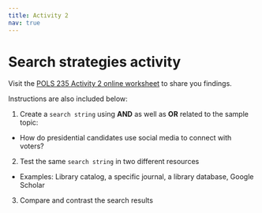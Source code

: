 ```yaml
---
title: Activity 2
nav: true
---
```

# Search strategies activity

Visit the <a href="https://uidaho.co1.qualtrics.com/jfe/form/SV_eRKqWXNUPpDEzad" target="_blank">POLS 235 Activity 2 online worksheet</a> to share you findings.

Instructions are also included below:
1. Create a `search string` using **AND** as well as **OR** related to the sample topic:
  - How do presidential candidates use social media to connect with voters?
2. Test the same `search string` in two different resources
  - Examples: Library catalog, a specific journal, a library database, Google Scholar
3. Compare and contrast the search results
